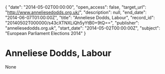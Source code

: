 {
  "date": "2014-05-02T00:00:00", 
  "open_access": false, 
  "target_url": "http://www.anneliesedodds.org.uk/", 
  "description": null, 
  "end_date": "2014-06-07T01:00:00Z", 
  "title": "Anneliese Dodds, Labour", 
  "record_id": "20140502T000000/s43cXTNXLiQh5yYtB0+9tQ==", 
  "publisher": "anneliesedodds.org.uk", 
  "start_date": "2014-05-02T00:00:00Z", 
  "subject": "European Parliament Elections 2014"
}

# Anneliese Dodds, Labour

None